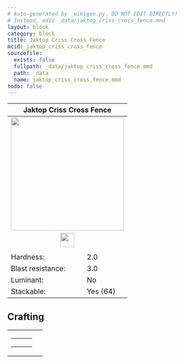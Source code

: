 ```yaml
---
# Auto-generated by _wikigen.py. DO NOT EDIT DIRECTLY!
# Instead, edit _data/jaktop_criss_cross_fence.mmd
layout: block
category: block
title: Jaktop Criss Cross Fence
mcid: jaktop_criss_cross_fence
sourcefile:
  exists: false
  fullpath: _data/jaktop_criss_cross_fence.mmd
  path: _data
  name: jaktop_criss_cross_fence.mmd
todo: false
---
```


<table class="block-info"><thead><tr>
<th colspan=2>Jaktop Criss Cross Fence</th>
</tr></thead><tbody>
<tr><td colspan=2 class="cell-image-big" style="text-align:center"><img onerror="this.src={{ "/img/missing_lg.png" | relative_url | jsonify | escape }}" src="/allotment/img/textures/allotment/jaktop_criss_cross_fence.png" width="256" height="256" alt="" class="preview-icon"></td></tr>
<tr><td colspan=2 class="cell-image-small" style="text-align:center"><img onerror="this.src={{ "/img/missing.png" | relative_url | jsonify | escape }}" src="/allotment/img/inventory_textures/allotment/jaktop_criss_cross_fence.png" width="32" height="32" alt="" class="inventory-icon"></td></tr>
<tr><td colspan=2 style="text-align:center"><span class="tool-info tool-axe tool-level-0" title="Breaks faster with an Axe"></span></td></tr>
<tr><td>Hardness:</td><td>2.0</td></tr>
<tr><td>Blast resistance:</td><td>3.0</td></tr>
<tr><td>Luminant:</td><td>No</td></tr>
<tr><td>Stackable:</td><td>Yes (64)</td></tr>
</tbody></table>

## Crafting

<table class="crafting-recipe crafting-shaped"><tbody><tr>
<td><table class="crafting-grid"><tbody>
<tr>
<td>
<span title="Any log" class="item item-minecraft:logs item-type-tag" style="background-image:url(&quot;/allotment/img/inventory_textures/minecraft/logs.png&quot;)"></span>
</td>
<td>
<span title="Stick" class="item item-minecraft:stick item-type-item" style="background-image:url(&quot;/allotment/img/inventory_textures/minecraft/stick.png&quot;)"></span>
</td>
<td>
<span title="Any log" class="item item-minecraft:logs item-type-tag" style="background-image:url(&quot;/allotment/img/inventory_textures/minecraft/logs.png&quot;)"></span>
</td>
</tr>
<tr>
<td>
<span title="Any log" class="item item-minecraft:logs item-type-tag" style="background-image:url(&quot;/allotment/img/inventory_textures/minecraft/logs.png&quot;)"></span>
</td>
<td>
<span title="Stick" class="item item-minecraft:stick item-type-item" style="background-image:url(&quot;/allotment/img/inventory_textures/minecraft/stick.png&quot;)"></span>
</td>
<td>
<span title="Any log" class="item item-minecraft:logs item-type-tag" style="background-image:url(&quot;/allotment/img/inventory_textures/minecraft/logs.png&quot;)"></span>
</td>
</tr>
<tr>
<td>
<span class="item item-empty-space"></span>
</td>
<td>
<span class="item item-empty-space"></span>
</td>
<td>
<span class="item item-empty-space"></span>
</td>
</tr>
</tbody></table></td>
<td class="result">
<div class="result-inner">
<div class="result-slot">
<span title="Jaktop Criss Cross Fence" class="item item-allotment:jaktop_criss_cross_fence" style="background-image:url(&quot;/allotment/img/inventory_textures/allotment/jaktop_criss_cross_fence.png&quot;)"></span>
</div>
</div>
</td>
</tr></tbody></table>